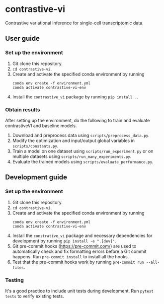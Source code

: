 # contrastive-vi

Contrastive variational inference for single-cell transcriptomic data.

## User guide

### Set up the environment
1. Git clone this repository.
2. `cd contrastive-vi`.
3. Create and activate the specified conda environment by running
    ```
    conda env create -f environment.yml
    conda activate contrastive-vi-env
    ```
4. Install the `contrastive_vi` package by running `pip install .`.

### Obtain results
After setting up the environment, do the following to train and evaluate contrastiveVI
and baseline models.
1. Download and preprocess data using `scripts/preprocess_data.py`.
2. Modify the optimization and input/output global variables in `scripts/constants.py`.
3. Train a model on one dataset using `scripts/run_experiment.py` or on multiple
datasets using `scripts/run_many_experiments.py`.
4. Evaluate the trained models using `scripts/evaluate_performance.py`.

## Development guide

### Set up the environment
1. Git clone this repository.
2. `cd contrastive-vi`.
3. Create and activate the specified conda environment by running
    ```
    conda env create -f environment.yml
    conda activate contrastive-vi-env
    ```
4. Install the `constrative_vi` package and necessary dependencies for
development by running `pip install -e ".[dev]"`.
5. Git pre-commit hooks (https://pre-commit.com/) are used to automatically
check and fix formatting errors before a Git commit happens. Run
`pre-commit install` to install all the hooks.
6. Test that the pre-commit hooks work by running `pre-commit run --all-files`.

### Testing
It's a good practice to include unit tests during development.
Run `pytest tests` to verify existing tests.
